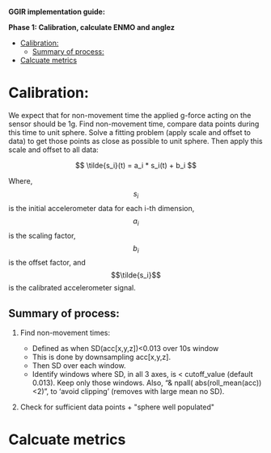 **GGIR implementation guide:**



**Phase 1: Calibration, calculate ENMO and anglez**

- [Calibration:](#calibration)
  - [Summary of process:](#summary-of-process)
- [Calcuate metrics](#calcuate-metrics)


# Calibration:
We expect that for non-movement time the applied g-force acting on the sensor should be 1g. Find non-movement time, compare data points during this time to unit sphere. Solve a fitting problem (apply scale and offset to data) to get those points as close as possible to unit sphere. Then apply this scale and offset to all data:

$$
\tilde{s_i}(t) = a_i * s_i(t) + b_i
$$


Where, $$s_i$$ is the initial accelerometer data for each i-th dimension, $$a_i$$ is the scaling factor, $$b_i$$  is the offset factor, and $$\tilde{s_i}$$ is the calibrated accelerometer signal.

## Summary of process:
1. Find non-movement times: 
   - Defined as when SD(acc[x,y,z])<0.013 over 10s window
   - This is done by downsampling acc[x,y,z]. 
   - Then SD over each window. 
   - Identify windows where SD, in all 3 axes, is < cutoff_value (default 0.013). Keep only those windows. Also, “& npall( abs(roll_mean(acc))<2)”, to ‘avoid clipping’ (removes with large mean no SD).

2. Check for sufficient data points + "sphere well populated"

# Calcuate metrics
